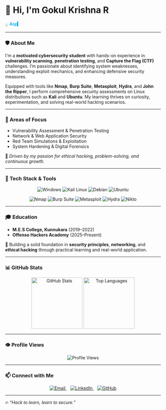 # 👋 Hi, I'm Gokul Krishna R  
💡 <span class="typing">Aspiring Cybersecurity Professional | Ethical Hacker | CTF Enthusiast</span>

---

### 🛡️ About Me  
I'm a **motivated cybersecurity student** with hands-on experience in **vulnerability scanning**, **penetration testing**, and **Capture the Flag (CTF)** challenges. I’m passionate about identifying system weaknesses, understanding exploit mechanics, and enhancing defensive security measures.  

Equipped with tools like **Nmap**, **Burp Suite**, **Metasploit**, **Hydra**, and **John the Ripper**, I perform comprehensive security assessments on Linux distributions such as **Kali** and **Ubuntu**. My learning thrives on curiosity, experimentation, and solving real-world hacking scenarios.  

---

### 🧩 Areas of Focus  
- Vulnerability Assessment & Penetration Testing  
- Network & Web Application Security  
- Red Team Simulations & Exploitation  
- System Hardening & Digital Forensics  

🚀 *Driven by my passion for ethical hacking, problem-solving, and continuous growth.*  

---

### 🧰 Tech Stack & Tools  

<p align="center">
  <img src="https://img.shields.io/badge/Windows-0078D6?style=for-the-badge&logo=windows&logoColor=white" alt="Windows" />
  <img src="https://img.shields.io/badge/Kali_Linux-557C94?style=for-the-badge&logo=kalilinux&logoColor=white" alt="Kali Linux" />
  <img src="https://img.shields.io/badge/Debian-A81D33?style=for-the-badge&logo=debian&logoColor=white" alt="Debian" />
  <img src="https://img.shields.io/badge/Ubuntu-E95420?style=for-the-badge&logo=ubuntu&logoColor=white" alt="Ubuntu" />
</p>

<p align="center">
  <img src="https://img.shields.io/badge/Nmap-9E4784?style=for-the-badge&logo=nmap&logoColor=white" alt="Nmap" />
  <img src="https://img.shields.io/badge/Burp_Suite-FE7F00?style=for-the-badge&logo=burpsuite&logoColor=white" alt="Burp Suite" />
  <img src="https://img.shields.io/badge/Metasploit-FF5C57?style=for-the-badge&logo=metasploit&logoColor=white" alt="Metasploit" />
  <img src="https://img.shields.io/badge/Hydra-4B0082?style=for-the-badge" alt="Hydra" />
  <img src="https://img.shields.io/badge/Nikto-5c5c5c?style=for-the-badge&logo=nikto" alt="Nikto" />
</p>

---

### 🎓 Education  
- **M.E.S College, Kunnukara** (2019–2022)  
- **Offenso Hackers Academy** (2025–Present)  

💬 Building a solid foundation in **security principles**, **networking**, and **ethical hacking** through practical learning and real-world application.  

---

### 📊 GitHub Stats  

<p align="center">
  <img src="https://github-readme-stats.vercel.app/api?username=gokulkrishnar16&show_icons=true&theme=radical&count_private=true&include_all_commits=true" alt="GitHub Stats" height="165"/>
  <img src="https://github-readme-stats.vercel.app/api/top-langs/?username=gokulkrishnar16&layout=compact&theme=radical" alt="Top Languages" height="165"/>
</p>

---

### 👁️ Profile Views  

<p align="center">
  <img src="https://komarev.com/ghpvc/?username=gokulkrishnar16&style=for-the-badge&color=blue" alt="Profile Views" />
</p>

---

### 📫 Connect with Me  

<p align="center">
  <a href="mailto:gokulkrishnar16@gmail.com" title="Email">
    <img src="https://img.icons8.com/ios-filled/30/00A8E8/email.png" alt="Email" />
  </a>
  &nbsp;&nbsp;
  <a href="https://www.linkedin.com/in/gokul-krishna-r-06a45136a" target="_blank" title="LinkedIn">
    <img src="https://img.icons8.com/ios-filled/30/00A8E8/linkedin.png" alt="LinkedIn" />
  </a>
  &nbsp;&nbsp;
  <a href="https://github.com/gokulkrishnar16" target="_blank" title="GitHub">
    <img src="https://img.icons8.com/ios-glyphs/30/00A8E8/github.png" alt="GitHub" />
  </a>
</p>

---

🔥 *“Hack to learn, learn to secure.”*

<style>
@keyframes typing {
  from { width: 0 }
  to { width: 100% }
}
@keyframes blink {
  50% { border-color: transparent }
}
.typing {
  width: 100%;
  white-space: nowrap;
  overflow: hidden;
  border-right: 3px solid #00A8E8;
  animation: typing 3s steps(40, end), blink .75s step-end infinite;
  font-weight: 600;
  color: #00A8E8;
  display: inline-block;
}
</style>

